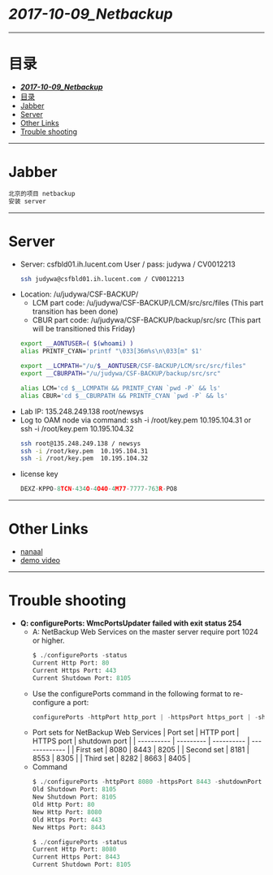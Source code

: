 # ___2017-10-09_Netbackup___
***

# 目录
<!-- TOC depthFrom:1 depthTo:6 withLinks:1 updateOnSave:1 orderedList:0 -->

- [___2017-10-09_Netbackup___](#2017-10-09netbackup)
- [目录](#目录)
- [Jabber](#jabber)
- [Server](#server)
- [Other Links](#other-links)
- [Trouble shooting](#trouble-shooting)

<!-- /TOC -->
***

# Jabber
  ```python
  北京的项目 netbackup
  安装 server
  ```
***

# Server
  - Server: csfbld01.ih.lucent.com User / pass: judywa / CV0012213
    ```bash
    ssh judywa@csfbld01.ih.lucent.com / CV0012213
    ```
  - Location: /u/judywa/CSF-BACKUP/
    - LCM part code: /u/judywa/CSF-BACKUP/LCM/src/src/files  (This part transition has been done)
    - CBUR part code: /u/judywa/CSF-BACKUP/backup/src/src (This part will be transitioned this Friday)
    ```bash
    export __AONTUSER=( $(whoami) )
    alias PRINTF_CYAN='printf "\033[36m%s\n\033[m" $1'

    export __LCMPATH="/u/$__AONTUSER/CSF-BACKUP/LCM/src/src/files"
    export __CBURPATH="/u/judywa/CSF-BACKUP/backup/src/src"

    alias LCM='cd $__LCMPATH && PRINTF_CYAN `pwd -P` && ls'
    alias CBUR='cd $__CBURPATH && PRINTF_CYAN `pwd -P` && ls'
    ```
  - Lab IP: 135.248.249.138    root/newsys
  - Log to OAM node via command:  ssh -i /root/key.pem  10.195.104.31  or  ssh -i /root/key.pem  10.195.104.32
    ```bash
    ssh root@135.248.249.138 / newsys
    ssh -i /root/key.pem  10.195.104.31
    ssh -i /root/key.pem  10.195.104.32
    ```
  - license key
    ```python
    DEXZ-KPPO-8TCN-434O-4O4O-4M77-7777-763R-PO8
    ```
***

# Other Links
  - [nanaal](http://135.3.42.110/~nanaal/)
  - [demo video](http://135.3.42.110/~nanaal/BR-deploy-and-usage-demo.avi)
***

# Trouble shooting
- **Q: configurePorts:  WmcPortsUpdater failed with exit status 254**
  - A: NetBackup Web Services on the master server require port 1024 or higher.
    ```python
    $ ./configurePorts -status                                                                                                                
    Current Http Port: 80
    Current Https Port: 443
    Current Shutdown Port: 8105
    ```
  - Use the configurePorts command in the following format to re-configure a port:
    ```python
    configurePorts -httpPort http_port | -httpsPort https_port | -shutdownPort shutdown_port
    ```
  - Port sets for NetBackup Web Services
    | Port set   | HTTP port | HTTPS port | shutdown port |
    | ---------- | --------- | ---------- | ------------- |
    | First set  | 8080      | 8443       | 8205          |
    | Second set | 8181      | 8553       | 8305          |
    | Third set  | 8282      | 8663       | 8405          |
  - Command
    ```python
    $ ./configurePorts -httpPort 8080 -httpsPort 8443 -shutdownPort 8105                                                                      
    Old Shutdown Port: 8105
    New Shutdown Port: 8105
    Old Http Port: 80
    New Http Port: 8080
    Old Https Port: 443
    New Https Port: 8443

    $ ./configurePorts -status
    Current Http Port: 8080
    Current Https Port: 8443
    Current Shutdown Port: 8105
    ```
